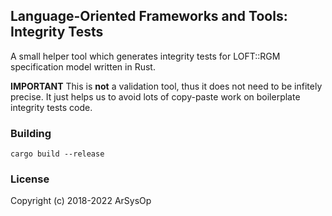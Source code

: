 ## Language-Oriented Frameworks and Tools: Integrity Tests

A small helper tool which generates integrity tests for LOFT::RGM specification model written in Rust.

**IMPORTANT**
This is **not** a validation tool, thus it does not need to be infitely precise. 
It just helps us to avoid lots of copy-paste work on boilerplate integrity tests code.

### Building
`cargo build --release`

### License
Copyright (c) 2018-2022 ArSysOp